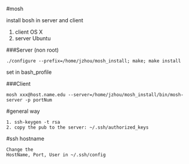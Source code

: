 #mosh

install bosh in server and client

1. client OS X
2. server Ubuntu

###Server (non root)

	./configure --prefix=/home/jzhou/mosh_install; make; make install

set in bash_profile

###Client

	mosh xxx@host.name.edu --server=/home/jzhou/mosh_install/bin/mosh-server -p portNum


#general way

	1. ssh-keygen -t rsa
	2. copy the pub to the server: ~/.ssh/authorized_keys

#ssh hostname

	Change the
	HostName, Port, User in ~/.ssh/config

